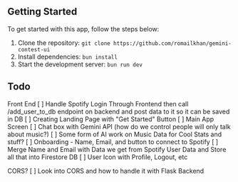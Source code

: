 ## Getting Started

To get started with this app, follow the steps below:

1. Clone the repository: `git clone https://github.com/romailkhan/gemini-contest-ui`
2. Install dependencies: `bun install`
3. Start the development server: `bun run dev`


## Todo 
Front End
[ ] Handle Spotify Login Through Frontend then call /add_user_to_db endpoint on backend and post data to it so it can be saved in DB
[ ] Creating Landing Page with "Get Started" Button
[ ] Main App Screen
   [ ] Chat box with Gemini API (how do we control people will only talk about music?)
   [ ] Some form of AI work on Music Data for Cool Stats and stuff?
[ ] Onboarding - Name, Email, and button to connect to Spotify
[ ] Merge Name and Email with Data we get from Spotify User Data and Store all that into Firestore DB
[ ] User Icon with Profile, Logout, etc

CORS?
[ ] Look into CORS and how to handle it with Flask Backend